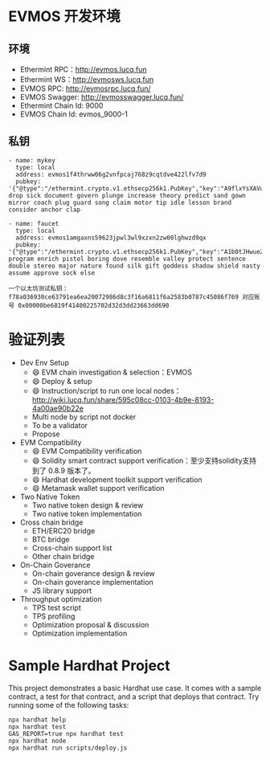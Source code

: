 # EVMOS 开发环境
## 环境
* Ethermint RPC：http://evmos.lucq.fun
* Ethermint WS：http://evmosws.lucq.fun
* EVMOS RPC: http://evmosrpc.lucq.fun/
* EVMOS Swagger: http://evmosswagger.lucq.fun/
* Ethermint Chain Id: 9000
* EVMOS Chain Id: evmos_9000-1

## 私钥
```
- name: mykey
  type: local
  address: evmos1f4thrww06g2vnfpcaj768z9cqtdve422lfv7d9
  pubkey: '{"@type":"/ethermint.crypto.v1.ethsecp256k1.PubKey","key":"A9flxYsXAVoi72lh8n3ouVzxmORuF9/fz53lM+l4v5VR"}'
drop sick document govern plunge increase theory predict sand gown mirror coach plug guard song claim motor tip idle lesson brand consider anchor clap

- name: faucet
  type: local
  address: evmos1amgaxns59623jpwl3wl9xzxn2zw00lghwzd9qx
  pubkey: '{"@type":"/ethermint.crypto.v1.ethsecp256k1.PubKey","key":"A1b0tJHwueZkj/Zp1lYgyLNJ3eknw0rUoF5pOXdvf+6a"}'
program enrich pistol boring dove resemble valley protect sentence double stereo major nature found silk gift goddess shadow shield nasty assume approve sock else

一个以太坊测试私钥：f78a036930ce63791ea6ea20072986d8c3f16a6811f6a2583b0787c45086f769 对应账号 0x00000be6819f41400225702d32d3dd23663dd690
```

# 验证列表
* Dev Env Setup	
	* 😄 EVM chain investigation & selection：EVMOS
	* 😄 Deploy & setup
	* 😄 Instruction/script to run one local nodes：http://wiki.lucq.fun/share/595c08cc-0103-4b9e-8193-4a00ae90b22e
	* Multi node by script not docker
	* To be a validator
	* Propose
* EVM Compatibility	
	* 😄 EVM Compatibility verification
	* 😄 Solidity smart contract support verification：至少支持solidity支持到了 0.8.9 版本了。
	* 😄 Hardhat development toolkit support verification
	* 😄 Metamask wallet support verification
* Two Native Token	
	* Two native token design & review
	* Two native token implementation
* Cross chain bridge	
	* ETH/ERC20 bridge
	* BTC bridge
	* Cross-chain support list
	* Other chain bridge
* On-Chain Goverance	
	* On-chain goverance design & review
	* On-chain goverance implementation
	* JS library support
* Throughput optimization	
	* TPS test script
	* TPS profiling
	* Optimization proposal & discussion
	* Optimization implementation


# Sample Hardhat Project

This project demonstrates a basic Hardhat use case. It comes with a sample contract, a test for that contract, and a script that deploys that contract.
Try running some of the following tasks:

```shell
npx hardhat help
npx hardhat test
GAS_REPORT=true npx hardhat test
npx hardhat node
npx hardhat run scripts/deploy.js
```

